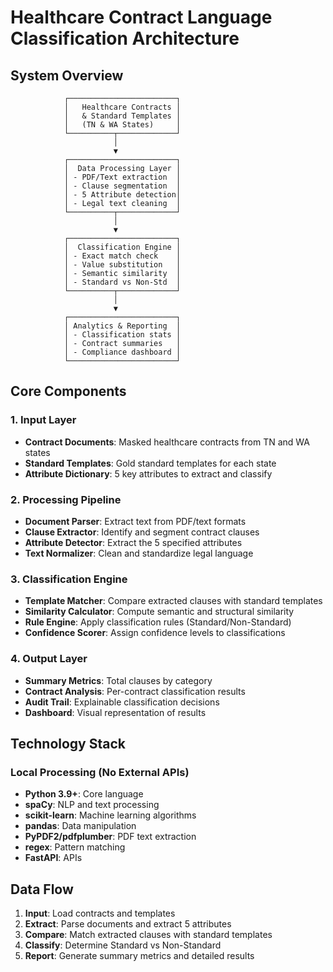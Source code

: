 # Healthcare Contract Language Classification Architecture

## System Overview

```
            ┌────────────────────────┐
            │   Healthcare Contracts │
            │   & Standard Templates │
            │   (TN & WA States)     │
            └──────────┬─────────────┘
                       │
                       ▼
            ┌────────────────────────┐
            │  Data Processing Layer │
            │ - PDF/Text extraction  │
            │ - Clause segmentation  │
            │ - 5 Attribute detection│
            │ - Legal text cleaning  │
            └──────────┬─────────────┘
                       │
                       ▼
            ┌────────────────────────┐
            │  Classification Engine │
            │ - Exact match check    │
            │ - Value substitution   │
            │ - Semantic similarity  │
            │ - Standard vs Non-Std  │
            └──────────┬─────────────┘
                       │
                       ▼
            ┌────────────────────────┐
            │ Analytics & Reporting  │
            │ - Classification stats │
            │ - Contract summaries   │
            │ - Compliance dashboard │
            └────────────────────────┘
```

## Core Components

### 1. Input Layer
- **Contract Documents**: Masked healthcare contracts from TN and WA states
- **Standard Templates**: Gold standard templates for each state
- **Attribute Dictionary**: 5 key attributes to extract and classify

### 2. Processing Pipeline
- **Document Parser**: Extract text from PDF/text formats
- **Clause Extractor**: Identify and segment contract clauses
- **Attribute Detector**: Extract the 5 specified attributes
- **Text Normalizer**: Clean and standardize legal language

### 3. Classification Engine
- **Template Matcher**: Compare extracted clauses with standard templates
- **Similarity Calculator**: Compute semantic and structural similarity
- **Rule Engine**: Apply classification rules (Standard/Non-Standard)
- **Confidence Scorer**: Assign confidence levels to classifications

### 4. Output Layer
- **Summary Metrics**: Total clauses by category
- **Contract Analysis**: Per-contract classification results
- **Audit Trail**: Explainable classification decisions
- **Dashboard**: Visual representation of results

## Technology Stack

### Local Processing (No External APIs)
- **Python 3.9+**: Core language
- **spaCy**: NLP and text processing
- **scikit-learn**: Machine learning algorithms
- **pandas**: Data manipulation
- **PyPDF2/pdfplumber**: PDF text extraction
- **regex**: Pattern matching
- **FastAPI**: APIs

## Data Flow

1. **Input**: Load contracts and templates
2. **Extract**: Parse documents and extract 5 attributes
3. **Compare**: Match extracted clauses with standard templates
4. **Classify**: Determine Standard vs Non-Standard
5. **Report**: Generate summary metrics and detailed results
